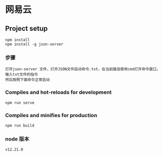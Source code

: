 # 网易云

## Project setup
```
npm install
npm install -g json-server
```
### 步骤
```
打开json-server 文件，打开JSON文件启动命令.txt，在当前路径使用cmd打开命令窗口，输入txt文件的指令
然后按照下面命令正常启动
```
### Compiles and hot-reloads for development
```
npm run serve
```

### Compiles and minifies for production
```
npm run build
```

### node 版本
```
v12.21.0
```
